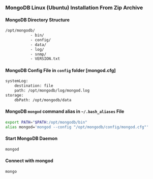 ### MongoDB Linux (Ubuntu) Installation From Zip Archive
#### MongoDB Directory Structure
```sh
/opt/mongodb/
           - bin/
           - config/
           - data/
           - log/
           - snmp/
           - VERSION.txt
```
#### MongoDB Config File in ` config ` folder [mongod.cfg]
```sh
systemLog:
    destination: file
    path: /opt/mongodb/log/mongod.log
storage:
    dbPath: /opt/mongodb/data
```

#### MongoDB ` mongod ` command alias in ` ~/.bash_aliases ` File
```sh
export PATH="$PATH:/opt/mongodb/bin"
alias mongod='mongod --config "/opt/mongodb/config/mongod.cfg"'
```

#### Start MongoDB Daemon
```sh
mongod
```

#### Connect with mongod
```sh
mongo
````
